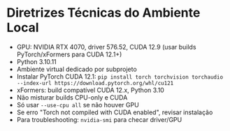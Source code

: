# Diretrizes Técnicas do Ambiente Local

- GPU: NVIDIA RTX 4070, driver 576.52, CUDA 12.9 (usar builds PyTorch/xFormers para CUDA 12.1+)
- Python 3.10.11
- Ambiente virtual dedicado por subprojeto
- Instalar PyTorch CUDA 12.1: `pip install torch torchvision torchaudio --index-url https://download.pytorch.org/whl/cu121`
- xFormers: build compatível CUDA 12.x, Python 3.10
- Não misturar builds CPU-only e CUDA
- Só usar `--use-cpu all` se não houver GPU
- Se erro "Torch not compiled with CUDA enabled", revisar instalação
- Para troubleshooting: `nvidia-smi` para checar driver/GPU
